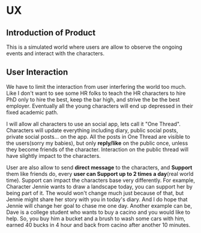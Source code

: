 # UX

## Introduction of Product

This is a simulated world where users are allow to observe the ongoing events and interact with the characters.

## User Interaction

We have to limit the interaction from user interfering the world too much. Like I don't want to see some HR folks to teach the HR characters to hire PhD only to hire the best, keep the bar high, and strive the be the best employer. Eventually all the young characters will end up depressed in their fixed academic path.

I will allow all characters to use an social app, lets call it "One Thread". Characters will update everything including diary, public social posts, private social posts... on the app. All the posts in One Thread are visible to the users(sorry my babies), but only **reply/like** on the public once, unless they become friends of the character. Interaction on the public thread will have slightly impact to the characters.

User are also allow to send **direct message** to the characters, and **Support** them like friends do, every **user can Support up to 2 times a day**(real world time). Support can impact the characters base very differently. For example, Character Jennie wants to draw a landscape today, you can support her by being part of it. The would won't change much just because of that, but Jennie might share her story with you in today's diary. And I do hope that Jennie will change her goal to chase me one day. Another example can be, Dave is a college student who wants to buy a cacino and you would like to help. So, you buy him a bucket and a brush to wash some cars with him, earned 40 bucks in 4 hour and back from cacino after another 10 minutes.

